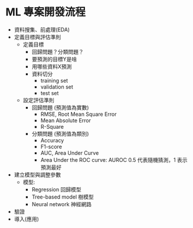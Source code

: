 # ML 專案開發流程
* 資料搜集、前處理(EDA)
* 定義目標與評估準則
    * 定義⽬標
        * 回歸問題？分類問題？
        * 要預測的⽬標Y是啥
        * 用哪些資料X預測
        * 資料切分
            * training set
            * validation set
            * test set
    * 設定評估準則
        * 回歸問題 (預測值為實數)
            * RMSE, Root Mean Square Error
            * Mean Absolute Error
            * R-Square
        * 分類問題 (預測值為類別)
            * Accuracy
            * F1-score
            * AUC, Area Under Curve
            * Area Under the ROC curve: AUROC 0.5 代表隨機猜測，1 表示預測最好
* 建立模型與調整參數
    * 模型: 
        * Regression 回歸模型
        * Tree-based model 樹模型
        * Neural network 神經網路
* 驗證
* 導入(應用)
